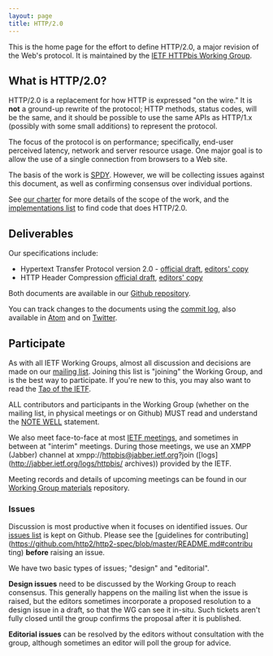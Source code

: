```yaml
---
layout: page
title: HTTP/2.0
---
```


This is the home page for the effort to define HTTP/2.0, a major revision of
the Web's protocol. It is maintained by the [IETF HTTPbis Working
Group](http://trac.tools.ietf.org/wg/httpbis/trac/wiki).

## What is HTTP/2.0?

HTTP/2.0 is a replacement for how HTTP is expressed "on the wire." It is
**not** a ground-up rewrite of the protocol; HTTP methods, status codes, will
be the same, and it should be possible to use the same APIs as HTTP/1.x
(possibly with some small additions) to represent the protocol.

The focus of the protocol is on performance; specifically, end-user perceived
latency, network and server resource usage. One major goal is to allow the use
of a single connection from browsers to a Web site.

The basis of the work is
[SPDY](http://tools.ietf.org/html/draft-mbelshe-httpbis-spdy-00). However, we
will be collecting issues against this document, as well as confirming
consensus over individual portions.

See [our charter](http://datatracker.ietf.org/wg/httpbis/charter/) for more
details of the scope of the work, and the [implementations
list](https://github.com/http2/http2-spec/wiki/Implementations) to find code
that does HTTP/2.0.

## Deliverables

Our specifications include:

* Hypertext Transfer Protocol version 2.0 - [official draft](http://tools.ietf.org/html/draft-ietf-httpbis-http2/), [editors' copy](http://http2.github.com/http2-spec/)
* HTTP Header Compression [official draft](http://tools.ietf.org/html/draft-ietf-httpbis-header-compression/), [editors' copy](http://http2.github.com/http2-spec/compression.html)

Both documents are available in our [Github repository](https://github.com/http2/http2-spec).
 
You can track changes to the documents using the [commit log](https://github.com/http2/http2-spec/commits/master), also available in
[Atom](https://github.com/http2/http2-spec/commits/master.atom) and on
[Twitter](http://twitter.com/httpbis).

## Participate

As with all IETF Working Groups, almost all discussion and decisions are made
on our [mailing list](http://lists.w3.org/Archives/Public/ietf-http-wg/).
Joining this list is "joining" the Working Group, and is the best way to
participate. If you're new to this, you may also want to read the [Tao of the IETF](http://www.ietf.org/tao.html).

ALL contributors and participants in the Working Group (whether on the mailing
list, in physical meetings or on Github) MUST read and understand the
[NOTE WELL](http://www.ietf.org/NOTEWELL.html) statement.

We also meet face-to-face at most [IETF
meetings](http://www.ietf.org/meeting/), and sometimes in between at "interim"
meetings. During those meetings, we use an XMPP (Jabber) channel at
xmpp://httpbis@jabber.ietf.org?join ([logs](http://jabber.ietf.org/logs/httpbis/
archives)) provided by the IETF.

Meeting records and details of upcoming meetings can be found in our [Working Group materials](https://github.com/http2/wg_materials) repository.


### Issues

Discussion is most productive when it focuses on identified issues. Our [issues list](https://github.com/http2/http2-spec/issues) is kept on Github. Please see
the [guidelines for contributing](https://github.com/http2/http2-spec/blob/master/README.md#contribu
ting) **before** raising an issue.

We have two basic types of issues; "design" and "editorial".

**Design issues** need to be discussed by the Working Group to reach consensus.
This generally happens on the mailing list when the issue is raised, but the
editors sometimes incorporate a proposed resolution to a design issue in a
draft, so that the WG can see it in-situ. Such tickets aren't fully closed
until the group confirms the proposal after it is published.

**Editorial issues** can be resolved by the editors without consultation with
the group, although sometimes an editor will poll the group for advice.


